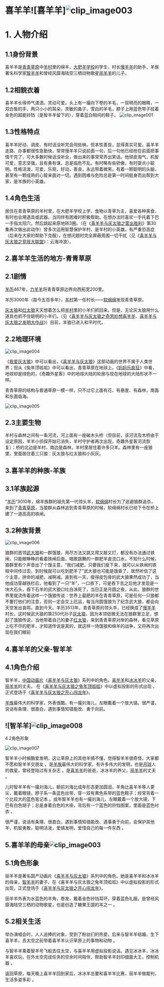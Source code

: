 # 喜羊羊![喜羊羊]![clip_image003](https://user-images.githubusercontent.com/95958273/145676053-1b8e46e1-86b9-4503-a6cf-6ffa77d9384c.jpg)



# 1. 人物介绍

## 1.1身份背景

喜羊羊是[青青草原](https://baike.baidu.com/item/青青草原/18834)中[羊村](https://baike.baidu.com/item/羊村/70871)里的绵羊，[大肥羊学校](https://baike.baidu.com/item/大肥羊学校)的学生，村长[慢羊羊](https://baike.baidu.com/item/慢羊羊)的助手，羊族著名科学家[智羊羊](https://baike.baidu.com/item/智羊羊/9700740)和曾经风靡海陆空三栖动物歌星[丽羊羊](https://baike.baidu.com/item/丽羊羊/893097)的儿子。

## 1.2相貌衣着

喜羊羊长得帅气潇洒，灵动可爱。头上有一撮向下卷的羊毛，一双明亮的眼睛，一双白皙的手，两只小小的耳朵，灵敏的鼻子，雪白的羊毛，脖子上用蓝色带子挂着金色的超能铃铛（是智羊羊留下的），穿着蓝白相间的鞋子。
![clip_image001](https://user-images.githubusercontent.com/95958273/145675841-8def80bb-9644-4201-a6de-c8ef149311f1.jpg)

## 1.3性格特点

喜羊羊好动、调皮、有时话没听完会闯些祸，但本性善良，显得真实可爱。喜羊羊走路、办事都很性急勤快，常常慢羊羊只说前面一句，后一句他已经抢在前面把事情干完了，可大多数时候话没听全，做出来的事常常弄出笑话。他顽皮淘气，机智可爱，意志坚强，且有勇有谋，总是临危不乱。有时略有些骄傲，有时耍点小聪明。性格活泼，可爱，乐观，好动，善良，永远带着微笑。有着一颗聪明的头脑，甚至有一颗成熟的心智来面对一切。遇到困难与危险总是第一时间挺身而出帮到大家，是羊族的小英雄。

## 1.4角色生活

居住在青青草原的羊村里，在大肥羊学校上学，食物以青草为主，喜爱各种美食，有时也会用道具或武器。当同伴有困难时积极帮助。在想办法时喜欢一手托着下巴一手指太阳穴，然后跳起来原地转3圈。（在《[喜羊羊与灰太狼之筐出胜利](https://baike.baidu.com/item/喜羊羊与灰太狼之筐出胜利/53934880)》第30集再次做出此动作）曾多次运用智慧保护羊村，是羊村的小英雄。有严重恐高症（后来在大家的帮助下克服），在想问题时完全屏蔽周围一切干扰（见《[喜羊羊与灰太狼之竞技大联盟](https://baike.baidu.com/item/喜羊羊与灰太狼之竞技大联盟/10787516)》：云海冲浪）。

## 2.喜羊羊生活的地方-青青草原

## 2.1剧情

[羊历](https://baike.baidu.com/item/羊历/7326376)467年，[力羊羊](https://baike.baidu.com/item/力羊羊)将青青草原边界向西拓宽200里。

羊历3000年（距今五百多年），[羊村](https://baike.baidu.com/item/羊村)第一任村长——[软绵绵](https://baike.baidu.com/item/软绵绵)发现青青草原。

[灰太狼](https://baike.baidu.com/item/灰太狼/3844415)和[红太狼](https://baike.baidu.com/item/红太狼/3844396)天天想着怎么把[羊村](https://baike.baidu.com/item/羊村/70871)里的小羊们抓回来。但是，无论灰太狼用什么道具也抓不住聪明的小羊们。（见《[喜羊羊与灰太狼之奇思妙想喜羊羊](https://baike.baidu.com/item/喜羊羊与灰太狼之奇思妙想喜羊羊/5784917)、[喜羊羊与灰太狼之发明大作战](https://baike.baidu.com/item/喜羊羊与灰太狼之发明大作战/19683616)》）目前，羊狼已进入和平时代。

## 2.2地理环境

![clip_image004](https://user-images.githubusercontent.com/95958273/145676078-4c296d6b-3cc4-420a-9db8-c2b90bac990d.jpg)


《[我爱灰太狼](https://baike.baidu.com/item/我爱灰太狼/40053)》中可以看出，《[喜羊羊与灰太狼](https://baike.baidu.com/item/喜羊羊与灰太狼/936250)》这部动画的世界不属于人类世界；但从《兔年顶呱呱》中可以看出，青青草原在地球上。《[妈妈乐疯狂](https://baike.baidu.com/item/妈妈乐疯狂/16854259)》中看，地球却是绿色的，《奇趣外星客》中的地球大陆的轮廓与现在地球的大陆形状不一样。

青青草原的结构与普通草原一模一样，只不过它上面有花、有悬崖、有森林，南面和东面临海。

![clip_image005](https://user-images.githubusercontent.com/95958273/145676096-31e0e6d0-1244-42f9-a520-469c4e7a4ba5.jpg)


## 2.3主要生物

羊村与森林之间有一条河流，河上面有一座破木头桥（但目前，该河流及木桥由于设定原因，羊羊小侦探开始已消失，羊村守护者再次出现，奇趣外星客河流恢复）；桥的北边是羊村，南边是森林，羊村里居住着许多只羊。森林里有一座狼堡，里面居住着三只狼：灰太狼与红太狼和小灰灰。

## 3.喜羊羊的种族-羊族

## 3.1羊族起源

“[羊历](https://baike.baidu.com/item/羊历/7326376)“3010年，绵羊族群的祖先第一代领头羊，[软绵绵](https://baike.baidu.com/item/软绵绵/2606744)村长为了逃避狼群追杀，来到了[青青草原](https://baike.baidu.com/item/青青草原/18834)，当狼群从森林追到青青草原的时候，软绵绵村长已经下令在桥上建了一道高高的铁闸。

## 3.2种族背景

 

![clip_image006](https://user-images.githubusercontent.com/95958273/145676124-41f87026-6aa3-45d0-9d37-68b99667022c.png)


狼群的首领[武大狼](https://baike.baidu.com/item/武大狼)和一群饿狼，用尽方法又跳又爬又敲又打，都没有办法通过铁闸，只能眼睁睁的看着铁闸后面，唱歌跳舞的一群肥羊直流口水，不知什么时候，狼群里有个声音出了个馊主意，“我们减肥，只要我们瘦下来，就可以从铁闸的铁枝中间传过去，到时候就可以吃到肥羊了”武大狼也可能是饿昏了，居然听信了这个主意，拼命的减肥，减啊减。直到有一天，瘦得皮包骨的武大狼果然成功了，当他成功穿越铁栏后，他看到了一只“羊”，一口吞下，可是吞下去之后他才发现是一块大石头，吞下石羊的武大狼口吐白沫死了，当日正是月圆之夜，从此，狼群的世界里就流传着这样一个饿狼传说：世界上最肥的羊在青青草原，可是任何一只狼都不要打他们的注意，否则一定会交上厄运，每当月圆饿狼为了纪念武大狼，都会向天空发出哀鸣，直到今天。羊历3513年，青青草原的领头羊，已经换成了[慢羊羊](https://baike.baidu.com/item/慢羊羊)村长，这时候武大狼的第250代孙子[灰太狼](https://baike.baidu.com/item/灰太狼)，因为本领低微无法在狼群里立足，想起了饿狼传说，当他带着自己的妻子[红太狼](https://baike.baidu.com/item/红太狼)，来到青青草原对岸的森林，看见草原上吃不尽的肥羊，才知道传说是真的，就这样一场饿狼和绵羊的战争，又将再次出现在我们眼前

## 4.喜羊羊的父亲-智羊羊

## 4.1角色介绍

智羊羊，[中国](https://baike.baidu.com/item/中国/1122445)[动画片](https://baike.baidu.com/item/动画片/666841)《[喜羊羊与灰太狼](https://baike.baidu.com/item/喜羊羊与灰太狼/936250)》系列中的角色。[喜羊羊](https://baike.baidu.com/item/喜羊羊/3844280)和[冰冰羊](https://baike.baidu.com/item/冰冰羊/23783623)的父亲，[丽羊羊](https://baike.baidu.com/item/丽羊羊/893097)的丈夫。 在《[喜羊羊与灰太狼之兔年顶呱呱](https://baike.baidu.com/item/喜羊羊与灰太狼之兔年顶呱呱/8412306)》中以虚拟投影的形式出现 ，正式登场于《[喜羊羊与灰太狼之开心闯龙年](https://baike.baidu.com/item/喜羊羊与灰太狼之开心闯龙年/633093)》。

[羊族](https://baike.baidu.com/item/羊族/9631053)最伟大的科学家，外表很酷，有一撮刘海儿，左眼戴着一个放大镜。很严谨，说话有条理、很直白，遇到事情知错能改、勇于向前。

## ![智羊羊]![clip_image008](https://user-images.githubusercontent.com/95958273/145676153-e3c74adb-938c-449a-8512-2fba852c6a7c.png)
4.2角色形象

![clip_image007](https://user-images.githubusercontent.com/95958273/145676147-68baa92a-f948-45b3-b0c7-63eed29c17ec.jpg)


智羊羊小时候酷爱发明，这让草原上的其他羊搞不懂，觉得智羊羊很奇怪，大家都不愿和智羊羊交朋友 。是[羊族](https://baike.baidu.com/item/羊族/9631053)最伟大的科学家，有许多伟大的发明，也是[月球](https://baike.baidu.com/item/月球/30767)人的救星，曾经登陆过有关杂志 。是[喜羊羊](https://baike.baidu.com/item/喜羊羊/3844280)的爸爸，冰冰羊的养父，[丽羊羊](https://baike.baidu.com/item/丽羊羊/893097)的丈夫 。

儿时智羊羊有一撮刘海儿，额前刘海比成年形态更加圆润，羊角比喜羊羊等人更尖，戴着眼镜，脖子系一条蓝色丝带，穿一双有黄色系带的蓝色鞋子；经常背着一个比较大的蓝色笔记本 。成年智羊羊也有一撮刘海儿，左眼戴着一个放大镜，下巴有白色胡子；总是身着白色的大褂，背后有一个蓝色的铃铛图案，里面是蓝色衬衣 。

很严谨，说话有条理、很直白，遇到事情知错能改、遇事勇于向前，会保护其他羊，机智勇敢，聪明活泼，爱搞发明，爱惜自己的每一件东西 。

## 5.喜羊羊的母亲![clip_image003](https://user-images.githubusercontent.com/95958273/145676196-341fb219-ea76-4da4-bfcb-b52bd12795f2.jpg)


## 5.1角色形象

丽羊羊是著名国产动画片《[喜羊羊与灰太狼](https://baike.baidu.com/item/喜羊羊与灰太狼/936250)》系列中的角色。她是喜羊羊和冰冰羊的母亲，[智羊羊](https://baike.baidu.com/item/智羊羊/9700740)的妻子。在《喜羊羊与灰太狼之兔年顶呱呱》中以虚拟投影的形式出现，正式登场于《[喜羊羊与灰太狼之开心闯龙年](https://baike.baidu.com/item/喜羊羊与灰太狼之开心闯龙年/633093)》。

丽羊羊外表为水蓝色的羊角，卷发，戴着金色铃铛耳环，穿着蓝色礼服。是曾经风靡海陆空三栖的动物歌星，也是创造了糖果王国的羊之一 。

## 5.2相关生活

举办演唱会时，人人追捧的对象，受到了粉丝们的热爱。后来与智羊羊结婚，生下喜羊羊，去太空之前带着喜羊羊认识草原上的事物和动物 。

与智羊羊乘着智羊号飞船去往太空，与喜羊羊用虚拟投影说话。遇见冰冰羊，冰冰羊喜欢玩，在外太空完成任务的空余时间陪伴，帮助智羊羊封印细菌大王，控制机器 。

返回草原，每天晚上喜羊羊回到家后，冰冰羊总要和喜羊羊比赛，丽羊羊做裁判，生活多姿多彩 。

 

 
